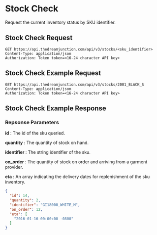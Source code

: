 # Stock Check

Request the current inventory status by SKU identifier.

## Stock Check Request

  `GET https://api.thedreamjunction.com/api/v3/stocks/<sku_identifier>`  
  `Content-Type: application/json`  
  `Authorization: Token token=<16-24 character API key>`

## Stock Check Example Request

  `GET https://api.thedreamjunction.com/api/v3/stocks/2001_BLACK_S`  
  `Content-Type: application/json`  
  `Authorization: Token token=<16-24 character API key>`

## Stock Check Example Response

### Repsonse Parameters

**id**
: The id of the sku queried.

**quantity**
: The quantity of stock on hand.

**identifier**
: The string identifier of the sku.

**on_order**
: The quantity of stock on order and arriving from a garment provider.

**eta**
: An array indicating the delivery dates for replenishment of the sku inventory.

```json
{
  "id": 14,
  "quantity": 2,
  "identifier": "GI18000_WHITE_M",
  "on_order": 12,
  "eta": [
    "2016-01-16 00:00:00 -0800"
  ]
}
```
